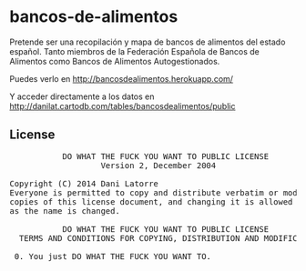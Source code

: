 bancos-de-alimentos
===================

Pretende ser una recopilación y mapa de bancos de alimentos del estado español. Tanto miembros de la Federación Española de Bancos de Alimentos como Bancos de Alimentos Autogestionados.

Puedes verlo en http://bancosdealimentos.herokuapp.com/

Y acceder directamente a los datos en http://danilat.cartodb.com/tables/bancosdealimentos/public
 
## License

<pre>
           DO WHAT THE FUCK YOU WANT TO PUBLIC LICENSE 
                   Version 2, December 2004 

Copyright (C) 2014 Dani Latorre <dani@0danilat.com>
Everyone is permitted to copy and distribute verbatim or modified 
copies of this license document, and changing it is allowed as long 
as the name is changed. 

           DO WHAT THE FUCK YOU WANT TO PUBLIC LICENSE 
  TERMS AND CONDITIONS FOR COPYING, DISTRIBUTION AND MODIFICATION 

 0. You just DO WHAT THE FUCK YOU WANT TO.
</pre>
